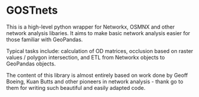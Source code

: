 # GOSTnets
This is a high-level python wrapper for Networkx, OSMNX and other network analysis libaries. It aims to make basic network analysis easier for those familiar with GeoPandas. 

Typical tasks include: calculation of OD matrices, occlusion based on raster values / polygon intersection, and ETL from Networkx objects to GeoPandas objects. 

The content of this library is almost entirely based on work done by Geoff Boeing, Kuan Butts and other pioneers in network analysis - thank go to them for writing such beautiful and easily adapted code. 
